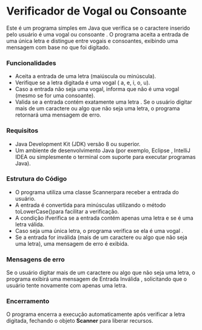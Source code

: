 <h1>Verificador de Vogal ou Consoante</h1>

<p>Este é um programa simples em Java que verifica se o caractere inserido pelo usuário é uma vogal ou consoante . O programa aceita a entrada de uma única letra e distingue entre vogais e consoantes, exibindo uma mensagem com base no que foi digitado.</p>

<h3>Funcionalidades</h3>
<ul>
  <li>Aceita a entrada de uma letra (maiúscula ou minúscula).</li>
  <li>Verifique se a letra digitada é uma vogal ( a, e, i, o, u).</li>
  <li>Caso a entrada não seja uma vogal, informa que não é uma vogal (mesmo se for uma consoante).</li>
  <li>Valida se a entrada contém exatamente uma letra . Se o usuário digitar mais de um caractere ou algo que não seja uma letra, o programa retornará uma mensagem de erro.</li>
</ul>

<h3>Requisitos</h3>
<ul>
  <li>Java Development Kit (JDK) versão 8 ou superior.</li>
  <li>Um ambiente de desenvolvimento Java (por exemplo, Eclipse , IntelliJ IDEA ou simplesmente o terminal com suporte para executar programas Java).</li>
</ul>

<h3>Estrutura do Código</h3>
<ul>
  <li>O programa utiliza uma classe Scannerpara receber a entrada do usuário.</li>
  <li>A entrada é convertida para minúsculas utilizando o método toLowerCase()para facilitar a verificação.</li>
  <li>A condição ifverifica se a entrada contém apenas uma letra e se é uma letra válida.</li>
  <li>Caso seja uma única letra, o programa verifica se ela é uma vogal .</li>
  <li>Se a entrada for inválida (mais de um caractere ou algo que não seja uma letra), uma mensagem de erro é exibida.</li>
</ul>

<h3>Mensagens de erro</h3>
<p>Se o usuário digitar mais de um caractere ou algo que não seja uma letra, o programa exibirá uma mensagem de Entrada Inválida , solicitando que o usuário tente novamente com apenas uma letra.</p>

<h3>Encerramento</h3>
<p>O programa encerra a execução automaticamente após verificar a letra digitada, fechando o objeto <strong>Scanner</strong> para liberar recursos.</p>
